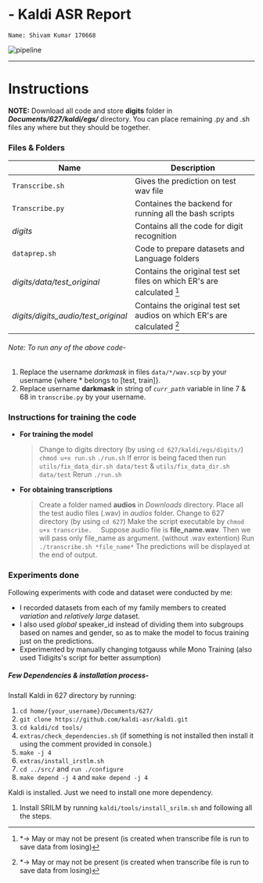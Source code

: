 # - Kaldi ASR Report
    Name: Shivam Kumar 170668
![pipeline](https://i.ibb.co/726bsp3/kaldi-text-and-logo.png)

- - - - 

# Instructions
**NOTE:** 
Download all code and store **digits** folder in ***Documents/627/kaldi/egs/*** directory. 
    You can place remaining .py and .sh files any where but they should be together.
### Files & Folders
 |  Name |  Description |
 |---------|---------|
 | ```Transcribe.sh``` | Gives the prediction on test wav file |
 | ```Transcribe.py``` | Containes the backend for running all the bash scripts|
 | *digits* | Contains all the code for digit recognition |
 | ```dataprep.sh``` | Code to prepare datasets and Language folders |
 | *digits/data/test_original* | Contains the original test set files on which ER's are calculated [^footnote]|
 | *digits/digits_audio/test_original* | Contains the original test set audios on which ER's are calculated [^footnote] |
 [^footnote]: *-> May or may not be present (is created when transcribe file is run to save data from losing)
 
###### Note: To run any of the above code-
1. Replace the username *darkmask* in files ``data/*/wav.scp`` by your username {where * belongs to [test, train]}. 
2. Replace username **darkmask** in string of *```curr_path```* variable in line 7 & 68 in ``transcribe.py`` by your username.

### Instructions for training the code
- **For training the model** 
    > Change to digits directory (by using ```cd 627/kaldi/egs/digits/```)
    > ```chmod u+x run.sh```
    > ```./run.sh```
    > If error is being faced then run ```utils/fix_data_dir.sh data/test``` & ```utils/fix_data_dir.sh data/test```
    > Rerun ```./run.sh```
    

- **For obtaining transcriptions** 
    > Create a folder named __audios__ in *Downloads* directory.
    > Place all the test audio files (<file>.wav) in *audios* folder.
    > Change to 627 directory (by using  ```cd 627```)
    > Make the script executable by  ```chmod u+x transcribe.  ```
    > Suppose audio file is **file_name.wav**. Then we will pass only file_name as argument. (without .wav extention)
    > Run  ```./transcribe.sh *file_name*```
    > The predictions will be displayed at the end of output.

### Experiments done

Following experiments with code and dataset were conducted by me:
* I recorded datasets from each of my family members to created *variation* and *relatively large* dataset.
* I also used *global* speaker_id instead of dividing them into subgroups based on names and gender, so as to make the model to focus training just on the predictions. 
* Experimented by manually changing totgauss while Mono Training (also used Tidigits's script for better assumption)

##### Few Dependencies & installation process-

Install Kaldi in 627 directory by running:
1. `cd home/{your_username}/Documents/627/`
2. `git clone https://github.com/kaldi-asr/kaldi.git`
3. `cd kaldi/cd tools/`
4. `extras/check_dependencies.sh` (if something is not installed then install it using the comment provided in console.)
5. `make -j 4`
6. `extras/install_irstlm.sh`
7. `cd ../src/` and `run ./configure`
8. `make depend -j 4` and `make depend -j 4`

Kaldi is installed. Just we need to install one more dependency.
1. Install SRILM by running `kaldi/tools/install_srilm.sh` and following all the steps.
